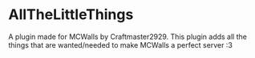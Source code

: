 AllTheLittleThings
==================
A plugin made for MCWalls by Craftmaster2929.
This plugin adds all the things that are wanted/needed to make MCWalls a perfect server :3
